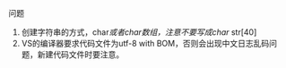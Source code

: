 问题
1. 创建字符串的方式，char*或者char数组，注意不要写成char* str[40]
2. VS的编译器要求代码文件为utf-8 with BOM，否则会出现中文日志乱码问题，新建代码文件时要注意。